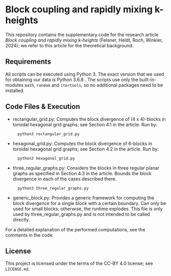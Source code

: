 # Block coupling and rapidly mixing k-heights #

This repository contains the supplementary code for the research article *Block coupling and rapidly mixing k-heights* (Felsner, Heldt, Roch, Winkler, 2024); we refer to this article for the theoretical background.

## Requirements

All scripts can be executed using Python 3. The exact version that we used for obtaining our data is Python 3.6.8 . The scripts use only the built-in-modules `math`, `random` and `itertools`, so no additional packages need to be installed.

## Code Files & Execution

* rectangular_grid.py: Computes the block divergence of (4 x 4)-blocks in toroidal hexagonal grid graphs; see Section 4.1 in the article. Run by:

        python3 rectangular_grid.py

* hexagonal_grid.py: Computes the block divergence of 6-blocks in toroidal hexagonal grid graphs; see Section 4.2 in the article. Run by:

        python3 hexagonal_grid.py

* three_regular_graphs.py: Considers the blocks in three regular planar graphs as specified in Section 4.3 in the article. Bounds the block divergence in each of the cases described there.

        python3 three_regular_graphs.py

* generic_block.py: Provides a generic framework for computing the block divergence for a single block with a certain boundary. Can only be used for small blocks; otherwise, the runtime explodes. This file is only used by three_regular_graphs.py and is not intended to be called directly.

For a detailed explanation of the performed computations, see the comments in the code.

## License

This project is licensed under the terms of the CC-BY 4.0 license; see `LICENSE.md`.